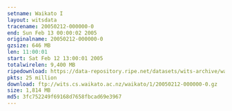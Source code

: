 ```yaml
---
setname: Waikato I
layout: witsdata
tracename: 20050212-000000-0
end: Sun Feb 13 00:00:02 2005
originalname: 20050212-000000-0
gzsize: 646 MB
len: 11:00:01
start: Sat Feb 12 13:00:01 2005
totalwirelen: 9,400 MB
ripedownload: https://data-repository.ripe.net/datasets/wits-archive/waikato/1/20050212-000000-0.gz
pkts: 25 million
download: ftp://wits.cs.waikato.ac.nz/waikato/1/20050212-000000-0.gz
size: 1,814 MB
md5: 3fc752249f69168d7658fbcad69e3967
---
```

